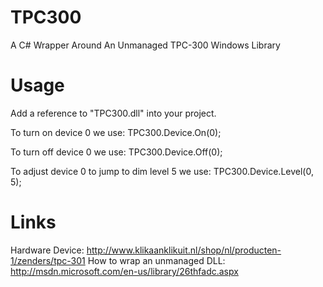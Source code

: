 TPC300
======

A C# Wrapper Around An Unmanaged TPC-300 Windows Library

Usage
=====

Add a reference to "TPC300.dll" into your project.

To turn on device 0 we use:
TPC300.Device.On(0);

To turn off device 0 we use:
TPC300.Device.Off(0);

To adjust device 0 to jump to dim level 5 we use:
TPC300.Device.Level(0, 5);

Links
=====
Hardware Device: http://www.klikaanklikuit.nl/shop/nl/producten-1/zenders/tpc-301
How to wrap an unmanaged DLL: http://msdn.microsoft.com/en-us/library/26thfadc.aspx
